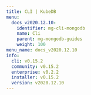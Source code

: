 ```yaml
---
title: CLI | KubeDB
menu:
  docs_v2020.12.10:
    identifier: mg-cli-mongodb
    name: Cli
    parent: mg-mongodb-guides
    weight: 100
menu_name: docs_v2020.12.10
info:
  cli: v0.15.2
  community: v0.15.2
  enterprise: v0.2.2
  installer: v0.15.2
  version: v2020.12.10
---
```


